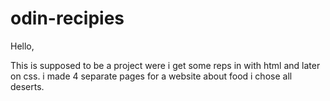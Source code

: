 # odin-recipies
Hello,

This is supposed to be a project were i get some reps in with html and later on css.
i made 4 separate pages for a website about food i chose all deserts. 